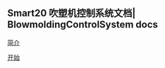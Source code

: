## Smart20 吹塑机控制系统文档| BlowmoldingControlSystem docs

[简介](source/docs/README.md)


[开始](source/docs/gettingstart/start.md)